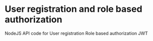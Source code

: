 # User registration and role based authorization

NodeJS API code for
User registration
Role based authorization
JWT
